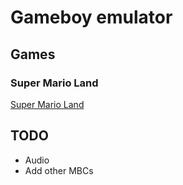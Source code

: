 # Gameboy emulator

## Games

### Super Mario Land

[Super Mario Land](https://github.com/user-attachments/assets/91b18abf-f76d-4063-b74c-78de8179e061)

## TODO

- Audio
- Add other MBCs

